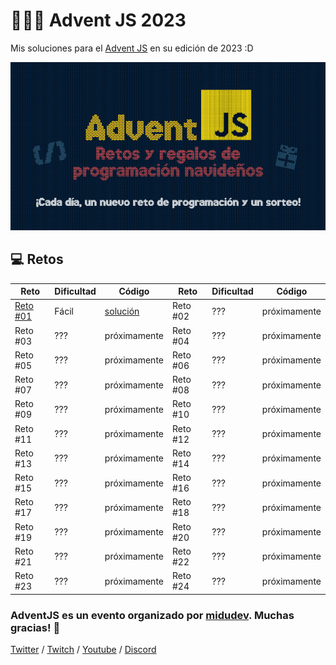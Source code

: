 # 🎄🎅🏻 Advent JS 2023

Mis soluciones para el [Advent JS](https://adventjs.dev/) en su edición de 2023 :D

[![clogo.png](https://raw.githubusercontent.com/marta-vilaseca/adventjs-2023/main/logo.png)](https://raw.githubusercontent.com/marta-vilaseca/adventjs-2023/main/logo.png)

## 💻 Retos

| Reto                       | Dificultad | Código                 | Reto     | Dificultad | Código       |
| -------------------------- | ---------- | ---------------------- | -------- | ---------- | ------------ |
| [Reto #01](./01/readme.md) | Fácil      | [solución](./01/01.js) | Reto #02 | ???        | próximamente |
| Reto #03                   | ???        | próximamente           | Reto #04 | ???        | próximamente |
| Reto #05                   | ???        | próximamente           | Reto #06 | ???        | próximamente |
| Reto #07                   | ???        | próximamente           | Reto #08 | ???        | próximamente |
| Reto #09                   | ???        | próximamente           | Reto #10 | ???        | próximamente |
| Reto #11                   | ???        | próximamente           | Reto #12 | ???        | próximamente |
| Reto #13                   | ???        | próximamente           | Reto #14 | ???        | próximamente |
| Reto #15                   | ???        | próximamente           | Reto #16 | ???        | próximamente |
| Reto #17                   | ???        | próximamente           | Reto #18 | ???        | próximamente |
| Reto #19                   | ???        | próximamente           | Reto #20 | ???        | próximamente |
| Reto #21                   | ???        | próximamente           | Reto #22 | ???        | próximamente |
| Reto #23                   | ???        | próximamente           | Reto #24 | ???        | próximamente |

### AdventJS es un evento organizado por [midudev](https://twitter.com/midudev). Muchas gracias! 💚

[Twitter](https://twitch.tv/midudev) /
[Twitch](https://twitch.tv/midudev) /
[Youtube](https://www.youtube.com/c/midudev) /
[Discord](https://discord.gg/midudev)
